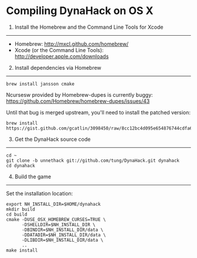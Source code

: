 Compiling DynaHack on OS X
==========================


1. Install the Homebrew and the Command Line Tools for Xcode
------------------------------------------------------------

 - Homebrew: http://mxcl.github.com/homebrew/
 - Xcode (or the Command Line Tools): http://developer.apple.com/downloads


2. Install dependencies via Homebrew
------------------------------------

    brew install jansson cmake

Ncursesw provided by Homebrew-dupes is currently buggy: https://github.com/Homebrew/homebrew-dupes/issues/43

Until that bug is merged upstream, you'll need to install the patched version:

    brew install https://gist.github.com/gcatlin/3098450/raw/8cc12bc4d095e654876744cdfa6eb57a24186589/ncurses.rb


3. Get the DynaHack source code
-------------------------------

    cd ~
    git clone -b unnethack git://github.com/tung/DynaHack.git dynahack
    cd dynahack


4. Build the game
-----------------

Set the installation location:

    export NH_INSTALL_DIR=$HOME/dynahack
    mkdir build
    cd build
    cmake -DUSE_OSX_HOMEBREW_CURSES=TRUE \
          -DSHELLDIR=$NH_INSTALL_DIR \
          -DBINDIR=$NH_INSTALL_DIR/data \
          -DDATADIR=$NH_INSTALL_DIR/data \
          -DLIBDIR=$NH_INSTALL_DIR/data \
          ..
    make install
